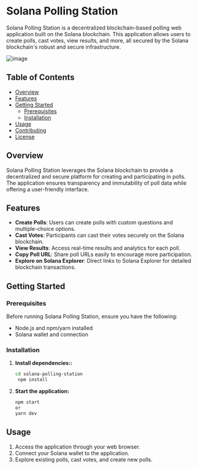 # Solana Polling Station

Solana Polling Station is a decentralized blockchain-based polling web application built on the Solana blockchain. This application allows users to create polls, cast votes, view results, and more, all secured by the Solana blockchain's robust and secure infrastructure.

![image](https://github.com/AlysCarillo/solana-practice/assets/111732588/4d88482d-71ae-4854-8220-9dcbb8fb2700)


## Table of Contents

- [Overview](#overview)
- [Features](#features)
- [Getting Started](#getting-started)
  - [Prerequisites](#prerequisites)
  - [Installation](#installation)
- [Usage](#usage)
- [Contributing](#contributing)
- [License](#license)

## Overview

Solana Polling Station leverages the Solana blockchain to provide a decentralized and secure platform for creating and participating in polls. The application ensures transparency and immutability of poll data while offering a user-friendly interface.

## Features

- **Create Polls**: Users can create polls with custom questions and multiple-choice options.
- **Cast Votes**: Participants can cast their votes securely on the Solana blockchain.
- **View Results**: Access real-time results and analytics for each poll.
- **Copy Poll URL**: Share poll URLs easily to encourage more participation.
- **Explore on Solana Explorer**: Direct links to Solana Explorer for detailed blockchain transactions.

## Getting Started

### Prerequisites

Before running Solana Polling Station, ensure you have the following:

- Node.js and npm/yarn installed
- Solana wallet and connection

### Installation

1. **Install dependencies::**

   ```bash
   cd solana-polling-station
    npm install

2. **Start the application:**
    ```bash
    npm start
    or
    yarn dev
    
## Usage
1. Access the application through your web browser.
2. Connect your Solana wallet to the application.
3. Explore existing polls, cast votes, and create new polls.
